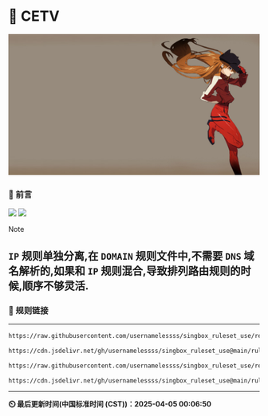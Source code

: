 
# 🧸 CETV
![](https://raw.githubusercontent.com/usernamelessss/picture-bed/main/images/202504042256831.jpg)
### 📣 前言
![](https://shields.io/badge/-移除重复规则-ff69b4) ![](https://shields.io/badge/-IP&nbsp;规则单独存放不与&nbsp;DOMAIN&nbsp;等混合-green)
> [!NOTE]
**`IP` 规则单独分离,在 `DOMAIN` 规则文件中,不需要 `DNS` 域名解析的,如果和 `IP` 规则混合,导致排列路由规则的时候,顺序不够灵活.**
---

###  🔗 规则链接
---

```url
https://raw.githubusercontent.com/usernamelessss/singbox_ruleset_use/refs/heads/main/rule/CETV/CETV_No_IP.json
```

```url
https://cdn.jsdelivr.net/gh/usernamelessss/singbox_ruleset_use@main/rule/CETV/CETV_No_IP.json
```

```url
https://raw.githubusercontent.com/usernamelessss/singbox_ruleset_use/refs/heads/main/rule/CETV/CETV_No_IP.srs
```

```url
https://cdn.jsdelivr.net/gh/usernamelessss/singbox_ruleset_use@main/rule/CETV/CETV_No_IP.srs
```

---
**⏲️ 最后更新时间(中国标准时间 (CST))：2025-04-05 00:06:50**